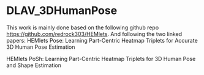 # DLAV_3DHumanPose

This work is mainly done based on the following github repo https://github.com/redrock303/HEMlets.
And following the two linked papers:
HEMlets Pose: Learning Part-Centric Heatmap Triplets for Accurate 3D Human Pose Estimation

HEMlets PoSh: Learning Part-Centric Heatmap Triplets for 3D Human Pose and Shape  Estimation
